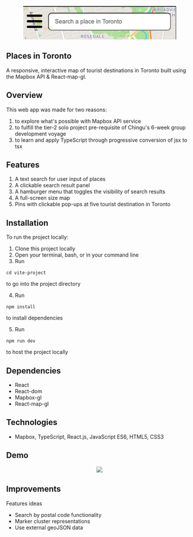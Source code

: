 
<div align="center">
<img src="./images/logo.png">
</div>

## Places in Toronto 
A responsive, interactive map of tourist destinations in Toronto built using the Mapbox API & React-map-gl.


## Overview 
This web app was made for two reasons:
1. to explore what's possible with Mapbox API service
2. to fulfill the tier-2 solo project pre-requisite of Chingu's 6-week group development voyage
3. to learn and apply TypeScript through progressive conversion of jsx to tsx   

## Features
1. A text search for user input of places 
2. A clickable search result panel
3. A hamburger menu that toggles the visibility of search results
4. A full-screen size map
5. Pins with clickable pop-ups at five tourist destination in Toronto    


## Installation
To run the project locally: 

1. Clone this project locally
2. Open your terminal, bash, or in your command line
3. Run 
```
cd vite-project
```
to go into the project directory

4. Run 
```
npm install
```
to install dependencies

5. Run
```
npm run dev
```
to host the project locally

## Dependencies
- React
- React-dom
- Mapbox-gl
- React-map-gl

## Technologies
- Mapbox, TypeScript, React.js, JavaScript ES6, HTML5, CSS3

## Demo
<div  align="center">
<img src="./images/demo.gif" height=600px>
</div>
 
## Improvements
Features ideas
- Search by postal code functionality 
- Marker cluster representations
- Use external geoJSON data
 

